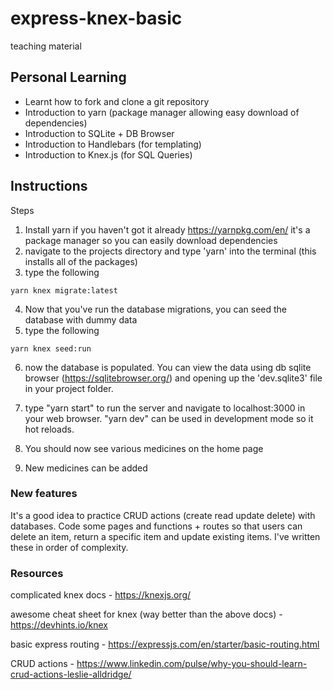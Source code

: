 # express-knex-basic

teaching material

## Personal Learning
* Learnt how to fork and clone a git repository
* Introduction to yarn (package manager allowing easy download of dependencies)
* Introduction to SQLite + DB Browser
* Introduction to Handlebars (for templating)
* Introduction to Knex.js (for SQL Queries)

## Instructions

Steps

1. Install yarn if you haven't got it already https://yarnpkg.com/en/ it's a package manager so you can easily download dependencies
2. navigate to the projects directory and type 'yarn' into the terminal (this installs all of the packages)
3. type the following

```
yarn knex migrate:latest
```

4. Now that you've run the database migrations, you can seed the database with dummy data
5. type the following

```
yarn knex seed:run
```

6. now the database is populated. You can view the data using db sqlite browser (https://sqlitebrowser.org/) and opening up the 'dev.sqlite3' file in your project folder.

7. type "yarn start" to run the server and navigate to localhost:3000 in your web browser. "yarn dev" can be used in development mode so it hot reloads.
8. You should now see various medicines on the home page
9. New medicines can be added

### New features

It's a good idea to practice CRUD actions (create read update delete) with databases. Code some pages and functions + routes so that users can delete an item, return a specific item and update existing items. I've written these in order of complexity.

### Resources

complicated knex docs - https://knexjs.org/

awesome cheat sheet for knex (way better than the above docs) - https://devhints.io/knex

basic express routing - https://expressjs.com/en/starter/basic-routing.html

CRUD actions - https://www.linkedin.com/pulse/why-you-should-learn-crud-actions-leslie-alldridge/


